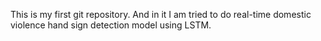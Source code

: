 This is my first git repository. And in it I am tried to do real-time domestic violence hand sign detection model using LSTM.
